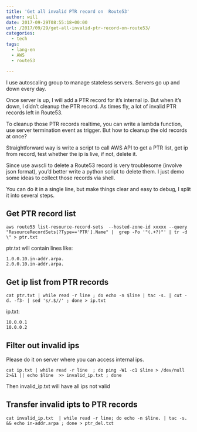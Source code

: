 ```yaml
---
title: 'Get all invalid PTR record on  Route53'
author: will
date: 2017-09-29T08:55:18+00:00
url: /2017/09/29/get-all-invalid-ptr-record-on-route53/
categories:
  - tech
tags:
  - lang-en
  - AWS
  - route53

---
```

I use autoscaling group to manage stateless servers. Servers go up and down every day.

Once server is up, I will add a PTR record for it&#8217;s internal ip. But when it&#8217;s down, I didn&#8217;t cleanup the PTR record. As times fly, a lot of invalid PTR records left in Route53.

To cleanup those PTR records realtime, you can write a lambda function, use server termination event as trigger. But how to cleanup the old records at once?

Straightforward way is write a script to call AWS API to get a PTR list, get ip from record, test whether the ip is live, if not, delete it.

Since use awscli to delete a Route53 record is very troublesome (involve json format), you&#8217;d better write a python script to delete them. I just demo some ideas to collect those records via shell.

You can do it in a single line, but make things clear and easy to debug, I split it into several steps.

## Get PTR record list

    aws route53 list-resource-record-sets  --hosted-zone-id xxxxx --query "ResourceRecordSets[?Type=='PTR'].Name" |  grep -Po '"(.+?)"' | tr -d \" > ptr.txt
    

ptr.txt will contain lines like:

    1.0.0.10.in-addr.arpa.
    2.0.0.10.in-addr.arpa.
    

## Get ip list from PTR records

    cat ptr.txt | while read -r line ; do echo -n $line | tac -s. | cut -d. -f3- | sed 's/.$//' ; done > ip.txt
    

ip.txt:

    10.0.0.1
    10.0.0.2
    

## Filter out invalid ips

Please do it on server where you can access internal ips.

    cat ip.txt | while read -r line  ; do ping -W1 -c1 $line > /dev/null  2>&1 || echo $line  >> invalid_ip.txt ; done
    

Then invalid_ip.txt will have all ips not valid

## Transfer invalid ipts to PTR records

    cat invalid_ip.txt  | while read -r line; do echo -n $line. | tac -s. && echo in-addr.arpa ; done > ptr_del.txt
